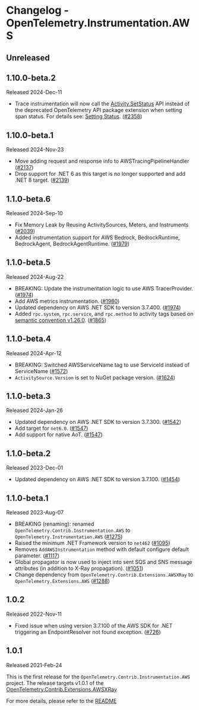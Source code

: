 # Changelog - OpenTelemetry.Instrumentation.AWS

## Unreleased

## 1.10.0-beta.2

Released 2024-Dec-11

* Trace instrumentation will now call the [Activity.SetStatus](https://learn.microsoft.com/dotnet/api/system.diagnostics.activity.setstatus)
  API instead of the deprecated OpenTelemetry API package extension when setting
  span status. For details see: [Setting Status](https://github.com/open-telemetry/opentelemetry-dotnet/blob/main/src/OpenTelemetry.Api/README.md#setting-status).
  ([#2358](https://github.com/open-telemetry/opentelemetry-dotnet-contrib/pull/2358))

## 1.10.0-beta.1

Released 2024-Nov-23

* Move adding request and response info to AWSTracingPipelineHandler
  ([#2137](https://github.com/open-telemetry/opentelemetry-dotnet-contrib/pull/2137))
* Drop support for .NET 6 as this target is no longer supported and add .NET 8 target.
  ([#2139](https://github.com/open-telemetry/opentelemetry-dotnet-contrib/pull/2139))

## 1.1.0-beta.6

Released 2024-Sep-10

* Fix Memory Leak by Reusing ActivitySources, Meters, and Instruments
  ([#2039](https://github.com/open-telemetry/opentelemetry-dotnet-contrib/pull/2039))
* Added instrumentation support for AWS Bedrock, BedrockRuntime, BedrockAgent, BedrockAgentRuntime.
  ([#1979](https://github.com/open-telemetry/opentelemetry-dotnet-contrib/pull/1979))

## 1.1.0-beta.5

Released 2024-Aug-22

* BREAKING: Update the instrumentation logic to use AWS TracerProvider.
  ([#1974](https://github.com/open-telemetry/opentelemetry-dotnet-contrib/pull/1974))
* Add AWS metrics instrumentation.
  ([#1980](https://github.com/open-telemetry/opentelemetry-dotnet-contrib/pull/1980))
* Updated dependency on AWS .NET SDK to version 3.7.400.
  ([#1974](https://github.com/open-telemetry/opentelemetry-dotnet-contrib/pull/1980))
* Added `rpc.system`, `rpc.service`, and `rpc.method` to activity tags based on
  [semantic convention v1.26.0](https://github.com/open-telemetry/semantic-conventions/blob/v1.26.0/docs/cloud-providers/aws-sdk.md#common-attributes).
  ([#1865](https://github.com/open-telemetry/opentelemetry-dotnet-contrib/pull/1865))

## 1.1.0-beta.4

Released 2024-Apr-12

* BREAKING: Switched AWSServiceName tag to use ServiceId instead of ServiceName
  ([#1572](https://github.com/open-telemetry/opentelemetry-dotnet-contrib/pull/1572))
* `ActivitySource.Version` is set to NuGet package version.
  ([#1624](https://github.com/open-telemetry/opentelemetry-dotnet-contrib/pull/1624))

## 1.1.0-beta.3

Released 2024-Jan-26

* Updated dependency on AWS .NET SDK to version 3.7.300.
  ([#1542](https://github.com/open-telemetry/opentelemetry-dotnet-contrib/pull/1542))
* Add target for `net6.0`.
  ([#1547](https://github.com/open-telemetry/opentelemetry-dotnet-contrib/pull/1547))
* Add support for native AoT.
  ([#1547](https://github.com/open-telemetry/opentelemetry-dotnet-contrib/pull/1547))

## 1.1.0-beta.2

Released 2023-Dec-01

* Updated dependency on AWS .NET SDK to version 3.7.100.
  ([#1454](https://github.com/open-telemetry/opentelemetry-dotnet-contrib/pull/1454))

## 1.1.0-beta.1

Released 2023-Aug-07

* BREAKING (renaming): renamed `OpenTelemetry.Contrib.Instrumentation.AWS` to `OpenTelemetry.Instrumentation.AWS`
  ([#1275](https://github.com/open-telemetry/opentelemetry-dotnet-contrib/pull/1275))
* Raised the minimum .NET Framework version to `net462`
  ([#1095](https://github.com/open-telemetry/opentelemetry-dotnet-contrib/pull/1095))
* Removes `AddAWSInstrumentation` method with default configure default parameter.
  ([#1117](https://github.com/open-telemetry/opentelemetry-dotnet-contrib/pull/1117))
* Global propagator is now used to inject into sent SQS and SNS message
  attributes (in addition to X-Ray propagation).
  ([#1051](https://github.com/open-telemetry/opentelemetry-dotnet-contrib/pull/1051))
* Change dependency from `OpenTelemetry.Contrib.Extensions.AWSXRay` to `OpenTelemetry.Extensions.AWS`
  ([#1288](https://github.com/open-telemetry/opentelemetry-dotnet-contrib/pull/1288))

## 1.0.2

Released 2022-Nov-11

* Fixed issue when using version 3.7.100 of the AWS SDK for .NET triggering an
  EndpointResolver not found exception.
  ([#726](https://github.com/open-telemetry/opentelemetry-dotnet-contrib/pull/726))

## 1.0.1

Released 2021-Feb-24

This is the first release for the `OpenTelemetry.Contrib.Instrumentation.AWS`
project. The release targets v1.0.1 of the
[OpenTelemetry.Contrib.Extensions.AWSXRay](https://www.nuget.org/packages/OpenTelemetry.Contrib.Extensions.AWSXRay/)

For more details, please refer to the
[README](https://github.com/open-telemetry/opentelemetry-dotnet-contrib/blob/main/src/OpenTelemetry.Instrumentation.AWS/README.md)
